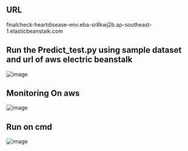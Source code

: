 ## URL

 finalcheck-heartdisease-env.eba-sr8kwj2b.ap-southeast-1.elasticbeanstalk.com

## Run the Predict_test.py using sample dataset and url of aws electric beanstalk

![image](https://github.com/PhyoMK/ML-zoomcamp/assets/124798880/08c1bd49-36c9-450a-b38e-0e37a193c444)

## Monitoring On aws

![image](https://github.com/PhyoMK/ML-zoomcamp/assets/124798880/44a3e72e-3060-4c51-8889-8c6bac568511)

## Run on cmd

![image](https://github.com/PhyoMK/ML-zoomcamp/assets/124798880/b13f5700-9aa9-42bc-855f-b6d6bfeae494)
